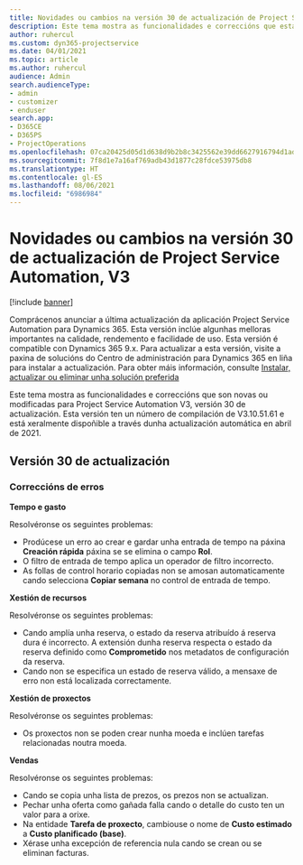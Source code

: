 ```yaml
---
title: Novidades ou cambios na versión 30 de actualización de Project Service Automation, V3
description: Este tema mostra as funcionalidades e correccións que están dispoñibles la versión 30 de actualización de Project Service Automation, V3.
author: ruhercul
ms.custom: dyn365-projectservice
ms.date: 04/01/2021
ms.topic: article
ms.author: ruhercul
audience: Admin
search.audienceType:
- admin
- customizer
- enduser
search.app:
- D365CE
- D365PS
- ProjectOperations
ms.openlocfilehash: 07ca20425d05d1d638d9b2b8c3425562e39dd6627916794d1ad8441f00658459
ms.sourcegitcommit: 7f8d1e7a16af769adb43d1877c28fdce53975db8
ms.translationtype: HT
ms.contentlocale: gl-ES
ms.lasthandoff: 08/06/2021
ms.locfileid: "6986984"
---
```

# <a name="whats-new-or-changed-in-project-service-automation-update-release-30-v3"></a>Novidades ou cambios na versión 30 de actualización de Project Service Automation, V3

[!include [banner](../includes/psa-now-project-operations.md)]

Comprácenos anunciar a última actualización da aplicación Project Service Automation para Dynamics 365. Esta versión inclúe algunhas melloras importantes na calidade, rendemento e facilidade de uso. Esta versión é compatible con Dynamics 365 9.x. Para actualizar a esta versión, visite a paxina de solucións do Centro de administración para Dynamics 365 en liña para instalar a actualización. Para obter máis información, consulte [Instalar, actualizar ou eliminar unha solución preferida](/power-platform/admin/install-remove-preferred-solution.md)

Este tema mostra as funcionalidades e correccións que son novas ou modificadas para Project Service Automation V3, versión 30 de actualización. Esta versión ten un número de compilación de V3.10.51.61 e está xeralmente dispoñible a través dunha actualización automática en abril de 2021.

## <a name="update-release-30"></a>Versión 30 de actualización

### <a name="bug-fixes"></a>Correccións de erros

**Tempo e gasto**

Resolvéronse os seguintes problemas:

- Prodúcese un erro ao crear e gardar unha entrada de tempo na páxina **Creación rápida** páxina se se elimina o campo **Rol**.
- O filtro de entrada de tempo aplica un operador de filtro incorrecto.
- As follas de control horario copiadas non se amosan automaticamente cando selecciona **Copiar semana** no control de entrada de tempo.

**Xestión de recursos**

Resolvéronse os seguintes problemas:

- Cando amplía unha reserva, o estado da reserva atribuído á reserva dura é incorrecto. A extensión dunha reserva respecta o estado da reserva definido como **Comprometido** nos metadatos de configuración da reserva.
- Cando non se especifica un estado de reserva válido, a mensaxe de erro non está localizada correctamente.

**Xestión de proxectos**

Resolvéronse os seguintes problemas:

- Os proxectos non se poden crear nunha moeda e inclúen tarefas relacionadas noutra moeda.

**Vendas**

Resolvéronse os seguintes problemas:

- Cando se copia unha lista de prezos, os prezos non se actualizan.
- Pechar unha oferta como gañada falla cando o detalle do custo ten un valor para a orixe.
- Na entidade **Tarefa de proxecto**, cambiouse o nome de **Custo estimado** a **Custo planificado (base)**.
- Xérase unha excepción de referencia nula cando se crean ou se eliminan facturas.
